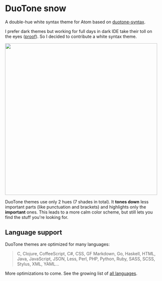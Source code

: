 # DuoTone snow

A double-hue white syntax theme for Atom based on [duotone-syntax](https://github.com/simurai/duotone-syntax).

I prefer dark themes but working for full days in dark IDE take their toll on the eyes ([proof](http://ux.stackexchange.com/questions/53264/dark-or-white-color-theme-is-better-for-the-eyes)). So I decided to contribute a white syntax theme.

<img src="https://dl.dropboxusercontent.com/u/20823269/duotone-snow.png" style="width: 500px;" />

DuoTone themes use only 2 hues (7 shades in total). It __tones down__ less important parts (like punctuation and brackets) and highlights only the __important__ ones. This leads to a more calm color scheme, but still lets you find the stuff you're looking for.

## Language support

DuoTone themes are optimized for many languages:

> C, Clojure, CoffeeScript, C#, CSS, GF Markdown, Go, Haskell, HTML, Java, JavaScript, JSON, Less, Perl, PHP, Python, Ruby, SASS, SCSS, Stylus, XML, YAML...

More optimizations to come. See the growing list of [all languages](/styles/languages).
